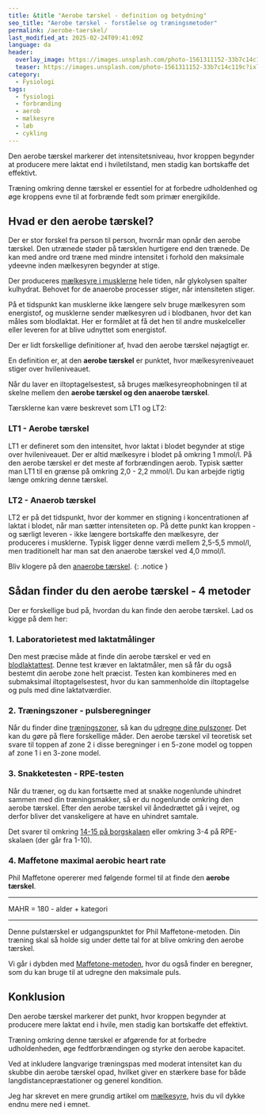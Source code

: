 ```yaml
---
title: &title "Aerobe tærskel - definition og betydning"
seo_title: "Aerobe tærskel - forståelse og træningsmetoder"
permalink: /aerobe-taerskel/
last_modified_at: 2025-02-24T09:41:09Z
language: da
header:
  overlay_image: https://images.unsplash.com/photo-1561311152-33b7c14c119c?ixlib=rb-4.0.3&ixid=M3wxMjA3fDB8MHxwaG90by1wYWdlfHx8fGVufDB8fHx8fA%3D%3D&fit=crop&h=630&w=1200&q=60
  teaser: https://images.unsplash.com/photo-1561311152-33b7c14c119c?ixlib=rb-4.0.3&ixid=M3wxMjA3fDB8MHxwaG90by1wYWdlfHx8fGVufDB8fHx8fA%3D%3D&auto=format&fit=crop&h=300&w=400&q=10
category:
  - Fysiologi
tags:
  - fysiologi
  - forbrænding
  - aerob
  - mælkesyre
  - løb
  - cykling
---
```


Den aerobe tærskel markerer det intensitetsniveau, hvor kroppen begynder at producere mere laktat end i hviletilstand, men stadig kan bortskaffe det effektivt.

Træning omkring denne tærskel er essentiel for at forbedre udholdenhed og øge kroppens evne til at forbrænde fedt som primær energikilde.

## Hvad er den aerobe tærskel?

Der er stor forskel fra person til person, hvornår man opnår den aerobe tærskel. Den utrænede støder på tærsklen hurtigere end den trænede. De kan med andre ord træne med mindre intensitet i forhold den maksimale ydeevne inden mælkesyren begynder at stige.

Der produceres [mælkesyre i musklerne](/maelkesyre-traening/) hele tiden, når glykolysen spalter kulhydrat. Behovet for de anaerobe processer stiger, når intensiteten stiger.

På et tidspunkt kan musklerne ikke længere selv bruge mælkesyren som energistof, og musklerne sender mælkesyren ud i blodbanen, hvor det kan måles som blodlaktat. Her er formålet at få det hen til andre muskelceller eller leveren for at blive udnyttet som energistof.

Der er lidt forskellige definitioner af, hvad den aerobe tærskel nøjagtigt er.

En definition er, at den **aerobe tærskel** er punktet, hvor mælkesyreniveauet stiger over hvileniveauet.

Når du laver en iltoptagelsestest, så bruges mælkesyreophobningen til at skelne mellem den **aerobe tærskel og den anaerobe tærskel**.

Tærsklerne kan være beskrevet som LT1 og LT2:

### LT1 - Aerobe tærskel

LT1 er defineret som den intensitet, hvor laktat i blodet begynder at stige over hvileniveauet. Der er altid mælkesyre i blodet på omkring 1 mmol/l. På den aerobe tærskel er det meste af forbrændingen aerob. Typisk sætter man LT1 til en grænse på omkring 2,0 - 2,2 mmol/l. Du kan arbejde rigtig længe omkring denne tærskel.

### LT2 - Anaerob tærskel

LT2 er på det tidspunkt, hvor der kommer en stigning i koncentrationen af laktat i blodet, når man sætter intensiteten op. På dette punkt kan kroppen - og særligt leveren - ikke længere bortskaffe den mælkesyre, der produceres i musklerne. Typisk ligger denne værdi mellem 2,5-5,5 mmol/l, men traditionelt har man sat den anaerobe tærskel ved 4,0 mmol/l.

Bliv klogere på den [anaerobe tærskel](/anaerobe-taerskel/).
{: .notice }

## Sådan finder du den aerobe tærskel - 4 metoder

Der er forskellige bud på, hvordan du kan finde den aerobe tærskel. Lad os kigge på dem her:

### 1. Laboratorietest med laktatmålinger

Den mest præcise måde at finde din aerobe tærskel er ved en [blodlaktattest](/laktattest/). Denne test kræver en laktatmåler, men så får du også bestemt din aerobe zone helt præcist. Testen kan kombineres med en submaksimal iltoptagelsestest, hvor du kan sammenholde din iltoptagelse og puls med dine laktatværdier.

### 2. Træningszoner - pulsberegninger

Når du finder dine [træningszoner](/traeningszoner/), så kan du [udregne dine pulszoner](/pulstraening-pulszoner-fra-maxpuls-og-pulsreserve/). Det kan du gøre på flere forskellige måder. Den aerobe tærskel vil teoretisk set svare til toppen af zone 2 i disse beregninger i en 5-zone model og toppen af zone 1 i en 3-zone model.

### 3. Snakketesten - RPE-testen

Når du træner, og du kan fortsætte med at snakke nogenlunde uhindret sammen med din træningsmakker, så er du nogenlunde omkring den aerobe tærskel. Efter den aerobe tærskel vil åndedrættet gå i vejret, og derfor bliver det vanskeligere at have en uhindret samtale.

Det svarer til omkring [14-15 på borgskalaen](/borg-skala/) eller omkring 3-4 på RPE-skalaen (der går fra 1-10).

### 4. Maffetone maximal aerobic heart rate

Phil Maffetone opererer med følgende formel til at finde den **aerobe tærskel**.

***

MAHR = 180 - alder + kategori

***

Denne pulstærskel er udgangspunktet for Phil Maffetone-metoden. Din træning skal så holde sig under dette tal for at blive omkring den aerobe tærskel.

Vi går i dybden med [Maffetone-metoden](/maffetone-metoden), hvor du også finder en beregner, som du kan bruge til at udregne den maksimale puls.

## Konklusion

Den aerobe tærskel markerer det punkt, hvor kroppen begynder at producere mere laktat end i hvile, men stadig kan bortskaffe det effektivt.

Træning omkring denne tærskel er afgørende for at forbedre udholdenheden, øge fedtforbrændingen og styrke den aerobe kapacitet.

Ved at inkludere langvarige træningspas med moderat intensitet kan du skubbe din aerobe tærskel opad, hvilket giver en stærkere base for både langdistancepræstationer og generel kondition.

Jeg har skrevet en mere grundig artikel om [mælkesyre](/maelkesyre-traening/), hvis du vil dykke endnu mere ned i emnet.
